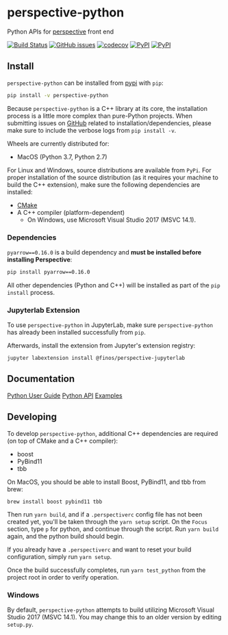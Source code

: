 # perspective-python

Python APIs for [perspective](https://github.com/finos/perspective) front end

[![Build Status](https://travis-ci.org/finos/perspective.svg?branch=master)](https://travis-ci.org/finos/perspective)
[![GitHub issues](https://img.shields.io/github/issues/finos/perspective.svg)]()
[![codecov](https://codecov.io/gh/finos/perspective/branch/master/graph/badge.svg)](https://codecov.io/gh/finos/perspective)
[![PyPI](https://img.shields.io/pypi/v/perspective-python.svg)](https://pypi.python.org/pypi/perspective-python)
[![PyPI](https://img.shields.io/pypi/l/perspective-python.svg)](https://pypi.python.org/pypi/perspective-python)

## Install

`perspective-python` can be installed from [pypi](https://pypi.python.org/pypi/perspective-python) with `pip`:

```bash
pip install -v perspective-python
```

Because `perspective-python` is a C++ library at its core, the installation process is a little more
complex than pure-Python projects. When submitting issues on [GitHub](https://github.com/finos/perspective)
related to installation/dependencies, please make sure to include the verbose logs from `pip install -v`.

Wheels are currently distributed for:

- MacOS (Python 3.7, Python 2.7)

For Linux and Windows, source distributions are available from `PyPi`. For proper installation of the source distribution
(as it requires your machine to build the C++ extension), make sure the following dependencies are installed:

- [CMake](https://cmake.org/)
- A C++ compiler (platform-dependent)
  - On Windows, use Microsoft Visual Studio 2017 (MSVC 14.1).

### Dependencies

`pyarrow==0.16.0` is a build dependency and **must be installed before installing Perspective**:

```bash
pip install pyarrow==0.16.0
```

All other dependencies (Python and C++) will be installed as part of the `pip install` process.

### Jupyterlab Extension

To use `perspective-python` in JupyterLab, make sure `perspective-python` has already been
installed successfully from `pip`.

Afterwards, install the extension from Jupyter's extension registry:

`jupyter labextension install @finos/perspective-jupyterlab`

## Documentation

[Python User Guide](https://perspective.finos.org/docs/md/python.html)
[Python API](https://perspective.finos.org/docs/obj/perspective-python.html)
[Examples](https://github.com/finos/perspective/tree/master/python/perspective/examples)

## Developing

To develop `perspective-python`, additional C++ dependencies are required (on top of CMake and a C++ compiler):

- boost
- PyBind11
- tbb

On MacOS, you should be able to install Boost, PyBind11, and tbb from brew:

```shell
brew install boost pybind11 tbb
```

Then run `yarn build`, and if a `.perspectiverc` config file has not been created yet, you'll be taken through the `yarn setup` script. On the `Focus` section, type `p` for python, and continue through the script. Run `yarn build` again, and the python build should begin.

If you already have a `.perspectiverc` and want to reset your build configuration, simply run `yarn setup`.

Once the build successfully completes, run `yarn test_python` from the project root in order to verify operation.

### Windows

By default, `perspective-python` attempts to build utilizing Microsoft Visual Studio 2017 (MSVC 14.1). You may change this to an older version by editing `setup.py`.
